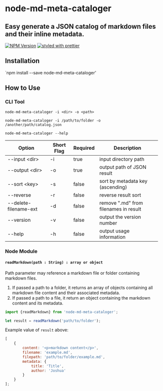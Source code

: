 # node-md-meta-cataloger

## Easy generate a JSON catalog of markdown files and their inline metadata.

[![NPM Version](https://img.shields.io/npm/v/node-md-meta-cataloger.svg?style=flat)](https://www.npmjs.com/package/node-md-meta-cataloger)
[![styled with prettier](https://img.shields.io/badge/styled_with-prettier-ff69b4.svg)](https://github.com/prettier/prettier)

## Installation

`npm install --save node-md-meta-cataloger'

## How to Use

### CLI Tool

`node-md-meta-cataloger -i <dir> -o <path>`

`node-md-meta-cataloger -i /path/to/folder -o /another/path/catalog.json`

`node-md-meta-cataloger --help`

| Option                | Short Flag | Required | Description                           |
| --------------------- | ---------- | -------- | ------------------------------------- |
| --input \<dir\>       | -i         | true     | input directory path                  |
| --output \<dir\>      | -o         | true     | output path of JSON result            |
| --sort \<key\>        | -s         | false    | sort by metadata key (ascending)      |
| --reverse             | -r         | false    | reverse result sort                   |
| --delete-filename-ext | -d         | false    | remove ".md" from filenames in result |
| --version             | -v         | false    | output the version number             |
| --help                | -h         | false    | output usage information              |

### Node Module

#### `readMarkdown(path : String) : array or object`

Path parameter may reference a markdown file or folder containing markdown files.

1. If passed a path to a folder, it returns an array of objects containing all markdown file content and their associated metadata.
2. If passed a path to a file, it return an object containing the markdown content and its metadata.

```js
import {readMarkdown} from 'node-md-meta-cataloger';

let result = readMarkdown('path/to/folder');
```

Example value of `result` above:

```js
[
    {
        content: '<p>markdown content</p>',
        filename: 'example.md',
        filepath: 'path/to/folder/example.md',
        metadata: {
            title: 'Title',
            author: 'Joshua'
        }
    }
];
```

